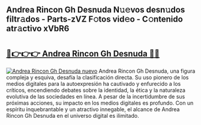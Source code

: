 ## Andrea Rincon Gh Desnuda N𝚞𝚎vos desn𝚞dos filtr𝚊dos - Parts-zVZ F𝚘tos vid𝚎o - C𝚘ntenido atr𝚊ctivo xVbR6

# <h2><a href="http://mb9u2g.tromn.icu/?c=Andrea+Rincon+Gh+Desnuda">🔗👉👉👉 Andrea Rincon Gh Desnuda 🔗🔗</a></h2>

[![Andrea Rincon Gh Desnuda nuevo](https://i.imgur.com/pEAQMta.gif)](http://mb9u2g.tromn.icu/?c=Andrea+Rincon+Gh+Desnuda)
Andrea Rincon Gh Desnuda, una figura compleja y esquiva, desafía la clasificación directa. Su uso pionero de los medios digitales para la autoexpresión ha cautivado y enfurecido a los críticos, encendiendo debates sobre la identidad, la ética y la naturaleza evolutiva de las sociedades en línea. A pesar de la incertidumbre de sus próximas acciones, su impacto en los medios digitales es profundo. Con un espíritu inquebrantable y un atractivo innegable, el alcance de Andrea Rincon Gh Desnuda en el universo digital es ilimitado.
